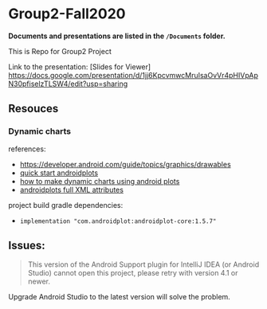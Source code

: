 # Group2-Fall2020

**Documents and presentations are listed in the `/Documents` folder.**

This is Repo for Group2 Project

Link to the presentation: [Slides for Viewer] https://docs.google.com/presentation/d/1jj6KpcvmwcMruIsaOvVr4pHIVpApN30pfiselzTLSW4/edit?usp=sharing


## Resouces

### Dynamic charts

references:
* https://developer.android.com/guide/topics/graphics/drawables
* [quick start androidplots](http://halfhp.github.io/androidplot/docs/quickstart.html)
* [how to make dynamic charts using android plots](http://halfhp.github.io/androidplot/docs/dynamicdata.html)
* [androidplots full XML attributes](http://halfhp.github.io/androidplot/docs/attrs.html)
  
project build gradle dependencies:
* `implementation "com.androidplot:androidplot-core:1.5.7"`


## Issues:
> This version of the Android Support plugin for IntelliJ IDEA (or Android Studio) cannot open this project, please retry with version 4.1 or newer.

Upgrade Android Studio to the latest version will solve the problem. 
